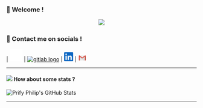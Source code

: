 ### 👋 Welcome !

<p align="center">
  <img src="https://thumbs.gfycat.com/RemoteScalyGadwall-size_restricted.gif">
</p>

### 👋 Contact me on socials !
| [<img src="https://raw.githubusercontent.com/Delta456/Delta456/master/img/github.png" alt="github logo" width="34">](https://github.com/PavolKostolansky) |  [<img src="https://raw.githubusercontent.com/Delta456/Delta456/master/img/gitlab.png" alt="gitlab logo" width="24">](https://gitlab.com/PavolKostolansky/) |  [<img src="https://github.com/Amchuz/Amchuz/blob/master/linkedin.jpeg" alt="linkedin logo" width="24">](https://www.linkedin.com/in/pavol-kostolansky-0204a214a/) |  [<img src="https://github.com/Amchuz/Amchuz/blob/master/gmail.jpeg" alt="gmail logo" width="24">](pavol.kostolansky@gmail.com)

----

#### <img src="https://media.giphy.com/media/VgCDAzcKvsR6OM0uWg/giphy.gif" width="50"> How about some stats ?
  
   
![Prify Philip's GitHub Stats](https://github-readme-stats.vercel.app/api?username=PavolKostolansky&hide=["stars"]&show_icons=true)

-------
